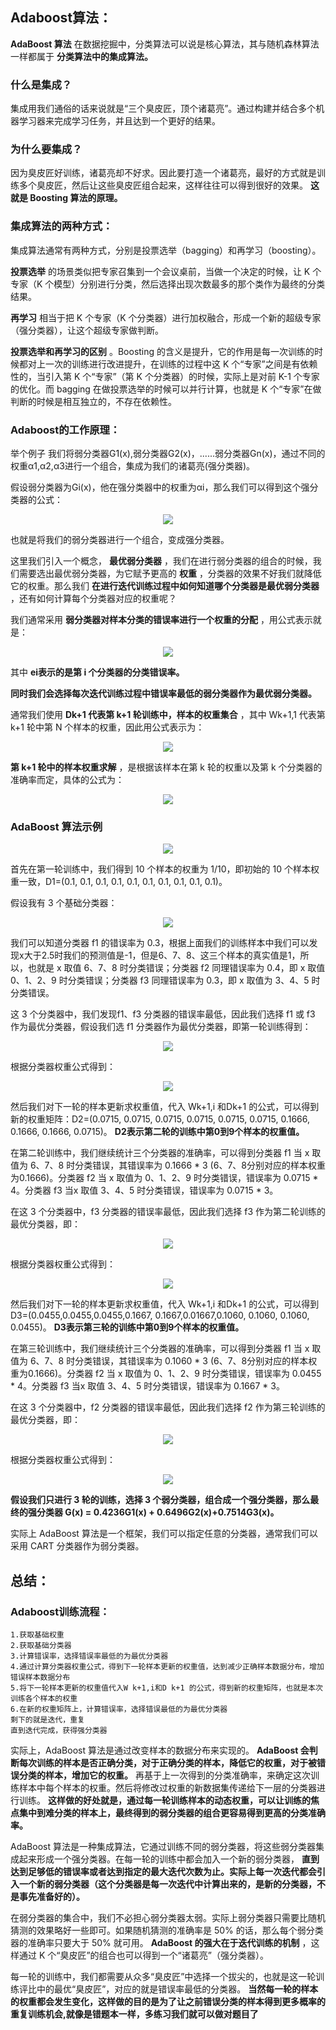 ## Adaboost算法：

__AdaBoost 算法__ 在数据挖掘中，分类算法可以说是核心算法，其与随机森林算法一样都属于 __分类算法中的集成算法。__

### 什么是集成？
集成用我们通俗的话来说就是“三个臭皮匠，顶个诸葛亮”。通过构建并结合多个机器学习器来完成学习任务，并且达到一个更好的结果。

### 为什么要集成？
因为臭皮匠好训练，诸葛亮却不好求。因此要打造一个诸葛亮，最好的方式就是训练多个臭皮匠，然后让这些臭皮匠组合起来，这样往往可以得到很好的效果。 __这就是 Boosting 算法的原理。__

### 集成算法的两种方式：
集成算法通常有两种方式，分别是投票选举（bagging）和再学习（boosting）。

__投票选举__ 的场景类似把专家召集到一个会议桌前，当做一个决定的时候，让 K 个专家（K 个模型）分别进行分类，然后选择出现次数最多的那个类作为最终的分类结果。

__再学习__ 相当于把 K 个专家（K 个分类器）进行加权融合，形成一个新的超级专家（强分类器），让这个超级专家做判断。

__投票选举和再学习的区别__ 。Boosting 的含义是提升，它的作用是每一次训练的时候都对上一次的训练进行改进提升，在训练的过程中这 K 个“专家”之间是有依赖性的，当引入第 K 个“专家”（第 K 个分类器）的时候，实际上是对前 K-1 个专家的优化。而 bagging 在做投票选举的时候可以并行计算，也就是 K 个“专家”在做判断的时候是相互独立的，不存在依赖性。

### Adaboost的工作原理：

举个例子 我们将弱分类器G1(x),弱分类器G2(x)，......弱分类器Gn(x)，通过不同的权重α1,α2,α3进行一个组合，集成为我们的诸葛亮(强分类器)。

假设弱分类器为Gi(x)，他在强分类器中的权重为αi，那么我们可以得到这个强分类器的公式：

<div align=center><img src="https://raw.githubusercontent.com/OneStepAndTwoSteps/data_mining_analysis/master/static/Adaboost%E7%AE%97%E6%B3%95/1.png"/></div>

也就是将我们的弱分类器进行一个组合，变成强分类器。

这里我们引入一个概念， __最优弱分类器__ ，我们在进行弱分类器的组合的时候，我们需要选出最优弱分类器，为它赋予更高的 __权重__ ，分类器的效果不好我们就降低它的权重。那么我们 __在进行迭代训练过程中如何知道哪个分类器是最优弱分类器__ ，还有如何计算每个分类器对应的权重呢？

我们通常采用 __弱分类器对样本分类的错误率进行一个权重的分配__ ，用公式表示就是：

<div align=center><img src="https://raw.githubusercontent.com/OneStepAndTwoSteps/data_mining_analysis/master/static/Adaboost%E7%AE%97%E6%B3%95/2.png"/></div>

其中 __ei表示的是第 i 个分类器的分类错误率。__

__同时我们会选择每次迭代训练过程中错误率最低的弱分类器作为最优弱分类器。__

 通常我们使用 __Dk+1 代表第 k+1 轮训练中，样本的权重集合__ ，其中 Wk+1,1 代表第 k+1 轮中第 N 个样本的权重，因此用公式表示为：
 
<div align=center><img src="https://raw.githubusercontent.com/OneStepAndTwoSteps/data_mining_analysis/master/static/Adaboost%E7%AE%97%E6%B3%95/3.png"/></div>

__第 k+1 轮中的样本权重求解__ ，是根据该样本在第 k 轮的权重以及第 k 个分类器的准确率而定，具体的公式为：
<div align=center><img src="https://raw.githubusercontent.com/OneStepAndTwoSteps/data_mining_analysis/master/static/Adaboost%E7%AE%97%E6%B3%95/4.png"/></div>


### AdaBoost 算法示例

<div align=center><img src="https://raw.githubusercontent.com/OneStepAndTwoSteps/data_mining_analysis/master/static/Adaboost%E7%AE%97%E6%B3%95/12.png"/></div>

首先在第一轮训练中，我们得到 10 个样本的权重为 1/10，即初始的 10 个样本权重一致，D1=(0.1, 0.1, 0.1, 0.1, 0.1, 0.1, 0.1, 0.1, 0.1, 0.1)。

假设我有 3 个基础分类器：

<div align=center><img src="https://raw.githubusercontent.com/OneStepAndTwoSteps/data_mining_analysis/master/static/Adaboost%E7%AE%97%E6%B3%95/5.png"/></div>


我们可以知道分类器 f1 的错误率为 0.3，根据上面我们的训练样本中我们可以发现x大于2.5时我们的预测值是-1，但是6、7、8、这三个样本的真实值是1，所以，也就是 x 取值 6、7、8 时分类错误；分类器 f2 同理错误率为 0.4，即 x 取值 0、1、2、9 时分类错误；分类器 f3 同理错误率为 0.3，即 x 取值为 3、4、5 时分类错误。

这 3 个分类器中，我们发现f1、f3 分类器的错误率最低，因此我们选择 f1 或 f3 作为最优分类器，假设我们选 f1 分类器作为最优分类器，即第一轮训练得到：

<div align=center><img src="https://raw.githubusercontent.com/OneStepAndTwoSteps/data_mining_analysis/master/static/Adaboost%E7%AE%97%E6%B3%95/6.png"/></div>


根据分类器权重公式得到：

<div align=center><img src="https://raw.githubusercontent.com/OneStepAndTwoSteps/data_mining_analysis/master/static/Adaboost%E7%AE%97%E6%B3%95/7.png"/></div>

然后我们对下一轮的样本更新求权重值，代入 Wk+1,i 和Dk+1 的公式，可以得到新的权重矩阵：D2=(0.0715, 0.0715, 0.0715, 0.0715, 0.0715, 0.0715, 0.1666, 0.1666, 0.1666, 0.0715)。 __D2表示第二轮的训练中第0到9个样本的权重值。__

在第二轮训练中，我们继续统计三个分类器的准确率，可以得到分类器 f1 当 x 取值为 6、7、8 时分类错误，其错误率为 0.1666 * 3 (6、7、8分别对应的样本权重为0.1666)。分类器 f2 当 x 取值为 0、1、2、9 时分类错误，错误率为 0.0715 * 4。分类器 f3 当x 取值 3、4、5 时分类错误，错误率为 0.0715 * 3。

在这 3 个分类器中，f3 分类器的错误率最低，因此我们选择 f3 作为第二轮训练的最优分类器，即：

<div align=center><img src="https://raw.githubusercontent.com/OneStepAndTwoSteps/data_mining_analysis/master/static/Adaboost%E7%AE%97%E6%B3%95/8.png"/></div>

根据分类器权重公式得到：

<div align=center><img src="https://raw.githubusercontent.com/OneStepAndTwoSteps/data_mining_analysis/master/static/Adaboost%E7%AE%97%E6%B3%95/9.png"/></div>


然后我们对下一轮的样本更新求权重值，代入 Wk+1,i 和Dk+1  的公式，可以得到 D3=(0.0455,0.0455,0.0455,0.1667, 0.1667,0.01667,0.1060, 0.1060, 0.1060, 0.0455)。 __D3表示第三轮的训练中第0到9个样本的权重值。__

在第三轮训练中，我们继续统计三个分类器的准确率，可以得到分类器 f1 当 x 取值为 6、7、8 时分类错误，其错误率为 0.1060 * 3 (6、7、8分别对应的样本权重为0.1666)。分类器 f2 当 x 取值为 0、1、2、9 时分类错误，错误率为 0.0455 * 4。分类器 f3 当x 取值 3、4、5 时分类错误，错误率为 0.1667 * 3。

在这 3 个分类器中，f2 分类器的错误率最低，因此我们选择 f2 作为第三轮训练的最优分类器，即：

<div align=center><img src="https://raw.githubusercontent.com/OneStepAndTwoSteps/data_mining_analysis/master/static/Adaboost%E7%AE%97%E6%B3%95/10.png"/></div>

根据分类器权重公式得到：

<div align=center><img src="https://raw.githubusercontent.com/OneStepAndTwoSteps/data_mining_analysis/master/static/Adaboost%E7%AE%97%E6%B3%95/11.png"/></div>

__假设我们只进行 3 轮的训练，选择 3 个弱分类器，组合成一个强分类器，那么最终的强分类器 G(x) = 0.4236G1(x) + 0.6496G2(x)+0.7514G3(x)。__


实际上 AdaBoost 算法是一个框架，我们可以指定任意的分类器，通常我们可以采用 CART 分类器作为弱分类器。

## 总结：

### Adaboost训练流程：

    1.获取基础权重
    2.获取基础分类器
    3.计算错误率，选择错误率最低的为最优分类器
    4.通过计算分类器权重公式，得到下一轮样本更新的权重值，达到减少正确样本数据分布，增加错误样本数据分布
    5.将下一轮样本更新的权重值代入W k+1,i和D k+1 的公式，得到新的权重矩阵，也就是本次训练各个样本的权重
    6.在新的权重矩阵上，计算错误率，选择错误最低的为最优分类器
    剩下的就是迭代，重复
    直到迭代完成，获得强分类器

实际上，AdaBoost 算法是通过改变样本的数据分布来实现的。 __AdaBoost 会判断每次训练的样本是否正确分类，对于正确分类的样本，降低它的权重，对于被错误分类的样本，增加它的权重。__ 再基于上一次得到的分类准确率，来确定这次训练样本中每个样本的权重。然后将修改过权重的新数据集传递给下一层的分类器进行训练。 __这样做的好处就是，通过每一轮训练样本的动态权重，可以让训练的焦点集中到难分类的样本上，最终得到的弱分类器的组合更容易得到更高的分类准确率。__

AdaBoost 算法是一种集成算法，它通过训练不同的弱分类器，将这些弱分类器集成起来形成一个强分类器。在每一轮的训练中都会加入一个新的弱分类器， __直到达到足够低的错误率或者达到指定的最大迭代次数为止。实际上每一次迭代都会引入一个新的弱分类器（这个分类器是每一次迭代中计算出来的，是新的分类器，不是事先准备好的）。__

在弱分类器的集合中，我们不必担心弱分类器太弱。实际上弱分类器只需要比随机猜测的效果略好一些即可。如果随机猜测的准确率是 50% 的话，那么每个弱分类器的准确率只要大于 50% 就可用。 __AdaBoost 的强大在于迭代训练的机制__ ，这样通过 K 个“臭皮匠”的组合也可以得到一个“诸葛亮”（强分类器）。

每一轮的训练中，我们都需要从众多“臭皮匠”中选择一个拔尖的，也就是这一轮训练评比中的最优“臭皮匠”，对应的就是错误率最低的分类器。 __当然每一轮的样本的权重都会发生变化，这样做的目的是为了让之前错误分类的样本得到更多概率的重复训练机会,就像是错题本一样，多练习我们就可以做对题目了__

